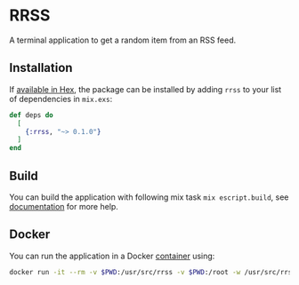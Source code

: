 # RRSS

A terminal application to get a random item from an RSS feed.

## Installation

If [available in Hex](https://hex.pm/docs/publish), the package can be installed
by adding `rrss` to your list of dependencies in `mix.exs`:

```elixir
def deps do
  [
    {:rrss, "~> 0.1.0"}
  ]
end
```

## Build

You can build the application with following mix task `mix escript.build`, see [documentation](https://hexdocs.pm/mix/master/Mix.Tasks.Escript.Build.html) for more help.

## Docker

You can run the application in a Docker [container](https://hub.docker.com/_/elixir/) using:

```sh
docker run -it --rm -v $PWD:/usr/src/rrss -v $PWD:/root -w /usr/src/rrss elixir iex -S mix
```
